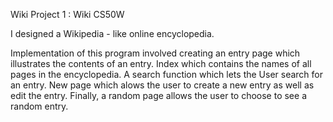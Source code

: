 Wiki
Project 1 : Wiki CS50W

I designed a Wikipedia - like online encyclopedia. 

Implementation of this program involved creating an entry page which illustrates the contents of an entry. 
Index which contains the names of all pages in the encyclopedia.
A search function which lets the User search for an entry.
New page which alows the user to create a new entry as well as edit the entry.
Finally, a random page allows the user to choose to see a random entry.
